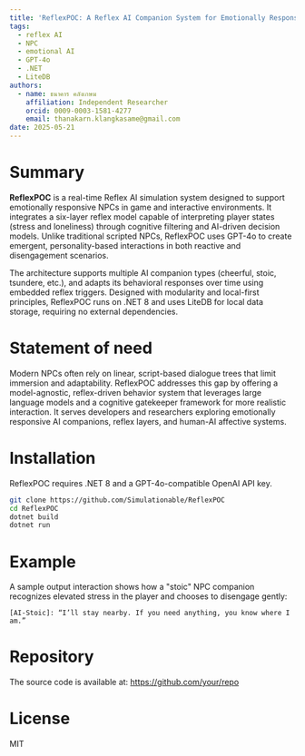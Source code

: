 ```yaml
---
title: 'ReflexPOC: A Reflex AI Companion System for Emotionally Responsive NPCs'
tags:
  - reflex AI
  - NPC
  - emotional AI
  - GPT-4o
  - .NET
  - LiteDB
authors:
  - name: ธนาคาร คลังเกษม
    affiliation: Independent Researcher
    orcid: 0009-0003-1581-4277
    email: thanakarn.klangkasame@gmail.com
date: 2025-05-21
---
```


# Summary

**ReflexPOC** is a real-time Reflex AI simulation system designed to support emotionally responsive NPCs in game and interactive environments. It integrates a six-layer reflex model capable of interpreting player states (stress and loneliness) through cognitive filtering and AI-driven decision models. Unlike traditional scripted NPCs, ReflexPOC uses GPT-4o to create emergent, personality-based interactions in both reactive and disengagement scenarios.

The architecture supports multiple AI companion types (cheerful, stoic, tsundere, etc.), and adapts its behavioral responses over time using embedded reflex triggers. Designed with modularity and local-first principles, ReflexPOC runs on .NET 8 and uses LiteDB for local data storage, requiring no external dependencies.

# Statement of need

Modern NPCs often rely on linear, script-based dialogue trees that limit immersion and adaptability. ReflexPOC addresses this gap by offering a model-agnostic, reflex-driven behavior system that leverages large language models and a cognitive gatekeeper framework for more realistic interaction. It serves developers and researchers exploring emotionally responsive AI companions, reflex layers, and human-AI affective systems.

# Installation

ReflexPOC requires .NET 8 and a GPT-4o-compatible OpenAI API key.

```bash
git clone https://github.com/Simulationable/ReflexPOC
cd ReflexPOC
dotnet build
dotnet run
```

# Example

A sample output interaction shows how a "stoic" NPC companion recognizes elevated stress in the player and chooses to disengage gently:

```
[AI-Stoic]: “I’ll stay nearby. If you need anything, you know where I am.”
```

# Repository

The source code is available at: https://github.com/your/repo

# License

MIT
